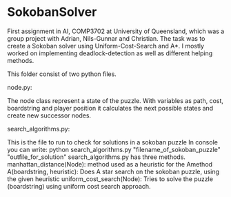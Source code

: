 # SokobanSolver 
First assignment in AI, COMP3702 at University of Queensland, which was a group project with Adrian, Nils-Gunnar and Christian. 
The task was to create a Sokoban solver using Uniform-Cost-Search and A*. I mostly worked on implementing deadlock-detection
as well as different helping methods. 

This folder consist of two python files.

node.py:

The node class represent a state of the puzzle. With variables as path, cost, boardstring and player position it calculates the next possible states
and create new successor nodes.

search_algorithms.py:

This is the file to run to check for solutions in a sokoban puzzle
In console you can write: python search_algorithms.py "filename_of_sokoban_puzzle" "outfile_for_solution"
search_algorithms.py has three methods.
manhattan_distance(Node): method used as a heuristic for the Amethod
A(boardstring, heuristic): Does A star search on the sokoban puzzle, using the given heuristic
uniform_cost_search(Node): Tries to solve the puzzle (boardstring) using uniform cost search approach.

